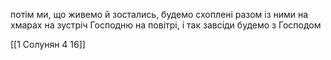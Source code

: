 потім ми, що живемо й зостались, будемо схоплені разом із ними на хмарах на зустріч Господню на повітрі, і так завсіди будемо з Господом

[[1 Солунян 4 16]]